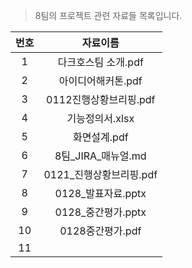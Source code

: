 > 8팀의 프로젝트 관련 자료들 목록입니다. 



| 번호 |        자료이름         |
| :--: | :---------------------: |
|  1   |   다크호스팀 소개.pdf   |
|  2   |   아이디어해커톤.pdf    |
|  3   | 0112진행상황브리핑.pdf  |
|  4   |     기능정의서.xlsx     |
|  5   |      화면설계.pdf       |
|  6   |   8팀_JIRA_매뉴얼.md    |
|  7   | 0121_진행상황브리핑.pdf |
|  8   |   0128_발표자료.pptx    |
|  9   |   0128_중간평가.pptx    |
|  10  |    0128중간평가.pdf     |
|  11  |                         |

